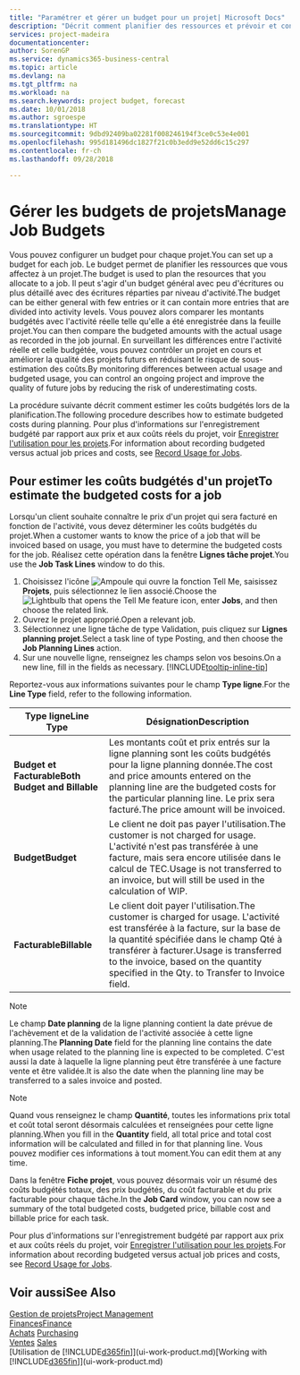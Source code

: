 ```yaml
---
title: "Paramétrer et gérer un budget pour un projet| Microsoft Docs"
description: "Décrit comment planifier des ressources et prévoir et contrôler les coûts d'un projet en définissant un budget pour chaque projet."
services: project-madeira
documentationcenter: 
author: SorenGP
ms.service: dynamics365-business-central
ms.topic: article
ms.devlang: na
ms.tgt_pltfrm: na
ms.workload: na
ms.search.keywords: project budget, forecast
ms.date: 10/01/2018
ms.author: sgroespe
ms.translationtype: HT
ms.sourcegitcommit: 9dbd92409ba02281f008246194f3ce0c53e4e001
ms.openlocfilehash: 995d181496dc1827f21c0b3edd9e52dd6c15c297
ms.contentlocale: fr-ch
ms.lasthandoff: 09/28/2018

---
```

# <a name="manage-job-budgets"></a><span data-ttu-id="86f4f-103">Gérer les budgets de projets</span><span class="sxs-lookup"><span data-stu-id="86f4f-103">Manage Job Budgets</span></span>
<span data-ttu-id="86f4f-104">Vous pouvez configurer un budget pour chaque projet.</span><span class="sxs-lookup"><span data-stu-id="86f4f-104">You can set up a budget for each job.</span></span> <span data-ttu-id="86f4f-105">Le budget permet de planifier les ressources que vous affectez à un projet.</span><span class="sxs-lookup"><span data-stu-id="86f4f-105">The budget is used to plan the resources that you allocate to a job.</span></span> <span data-ttu-id="86f4f-106">Il peut s'agir d'un budget général avec peu d'écritures ou plus détaillé avec des écritures réparties par niveau d'activité.</span><span class="sxs-lookup"><span data-stu-id="86f4f-106">The budget can be either general with few entries or it can contain more entries that are divided into activity levels.</span></span> <span data-ttu-id="86f4f-107">Vous pouvez alors comparer les montants budgétés avec l'activité réelle telle qu'elle a été enregistrée dans la feuille projet.</span><span class="sxs-lookup"><span data-stu-id="86f4f-107">You can then compare the budgeted amounts with the actual usage as recorded in the job journal.</span></span> <span data-ttu-id="86f4f-108">En surveillant les différences entre l'activité réelle et celle budgétée, vous pouvez contrôler un projet en cours et améliorer la qualité des projets futurs en réduisant le risque de sous-estimation des coûts.</span><span class="sxs-lookup"><span data-stu-id="86f4f-108">By monitoring differences between actual usage and budgeted usage, you can control an ongoing project and improve the quality of future jobs by reducing the risk of underestimating costs.</span></span>

<span data-ttu-id="86f4f-109">La procédure suivante décrit comment estimer les coûts budgétés lors de la planification.</span><span class="sxs-lookup"><span data-stu-id="86f4f-109">The following procedure describes how to estimate budgeted costs during planning.</span></span> <span data-ttu-id="86f4f-110">Pour plus d'informations sur l'enregistrement budgété par rapport aux prix et aux coûts réels du projet, voir [Enregistrer l'utilisation pour les projets](projects-how-record-job-usage.md).</span><span class="sxs-lookup"><span data-stu-id="86f4f-110">For information about recording budgeted versus actual job prices and costs, see [Record Usage for Jobs](projects-how-record-job-usage.md).</span></span>  

## <a name="JobBudgetCosts"></a> <span data-ttu-id="86f4f-111">Pour estimer les coûts budgétés d'un projet</span><span class="sxs-lookup"><span data-stu-id="86f4f-111">To estimate the budgeted costs for a job</span></span>
<span data-ttu-id="86f4f-112">Lorsqu'un client souhaite connaître le prix d'un projet qui sera facturé en fonction de l'activité, vous devez déterminer les coûts budgétés du projet.</span><span class="sxs-lookup"><span data-stu-id="86f4f-112">When a customer wants to know the price of a job that will be invoiced based on usage, you must have to determine the budgeted costs for the job.</span></span> <span data-ttu-id="86f4f-113">Réalisez cette opération dans la fenêtre **Lignes tâche projet**.</span><span class="sxs-lookup"><span data-stu-id="86f4f-113">You use the **Job Task Lines** window to do this.</span></span>

1. <span data-ttu-id="86f4f-114">Choisissez l'icône ![Ampoule qui ouvre la fonction Tell Me](media/ui-search/search_small.png "Dites-moi ce que vous voulez faire"), saisissez **Projets**, puis sélectionnez le lien associé.</span><span class="sxs-lookup"><span data-stu-id="86f4f-114">Choose the ![Lightbulb that opens the Tell Me feature](media/ui-search/search_small.png "Tell me what you want to do") icon, enter **Jobs**, and then choose the related link.</span></span>  
2. <span data-ttu-id="86f4f-115">Ouvrez le projet approprié.</span><span class="sxs-lookup"><span data-stu-id="86f4f-115">Open a relevant job.</span></span>
3. <span data-ttu-id="86f4f-116">Sélectionnez une ligne tâche de type Validation, puis cliquez sur **Lignes planning projet**.</span><span class="sxs-lookup"><span data-stu-id="86f4f-116">Select a task line of type Posting, and then choose the **Job Planning Lines** action.</span></span>
4. <span data-ttu-id="86f4f-117">Sur une nouvelle ligne, renseignez les champs selon vos besoins.</span><span class="sxs-lookup"><span data-stu-id="86f4f-117">On a new line, fill in the fields as necessary.</span></span> [!INCLUDE[tooltip-inline-tip](includes/tooltip-inline-tip_md.md)]   

<span data-ttu-id="86f4f-118">Reportez-vous aux informations suivantes pour le champ **Type ligne**.</span><span class="sxs-lookup"><span data-stu-id="86f4f-118">For the **Line Type** field, refer to the following information.</span></span>  

| <span data-ttu-id="86f4f-119">Type ligne</span><span class="sxs-lookup"><span data-stu-id="86f4f-119">Line Type</span></span> | <span data-ttu-id="86f4f-120">Désignation</span><span class="sxs-lookup"><span data-stu-id="86f4f-120">Description</span></span> |
| --- | --- |
| <span data-ttu-id="86f4f-121">**Budget et Facturable**</span><span class="sxs-lookup"><span data-stu-id="86f4f-121">**Both Budget and Billable**</span></span> |<span data-ttu-id="86f4f-122">Les montants coût et prix entrés sur la ligne planning sont les coûts budgétés pour la ligne planning donnée.</span><span class="sxs-lookup"><span data-stu-id="86f4f-122">The cost and price amounts entered on the planning line are the budgeted costs for the particular planning line.</span></span> <span data-ttu-id="86f4f-123">Le prix sera facturé.</span><span class="sxs-lookup"><span data-stu-id="86f4f-123">The price amount will be invoiced.</span></span> |
| <span data-ttu-id="86f4f-124">**Budget**</span><span class="sxs-lookup"><span data-stu-id="86f4f-124">**Budget**</span></span> |<span data-ttu-id="86f4f-125">Le client ne doit pas payer l'utilisation.</span><span class="sxs-lookup"><span data-stu-id="86f4f-125">The customer is not charged for usage.</span></span> <span data-ttu-id="86f4f-126">L'activité n'est pas transférée à une facture, mais sera encore utilisée dans le calcul de TEC.</span><span class="sxs-lookup"><span data-stu-id="86f4f-126">Usage is not transferred to an invoice, but will still be used in the calculation of WIP.</span></span> |
| <span data-ttu-id="86f4f-127">**Facturable**</span><span class="sxs-lookup"><span data-stu-id="86f4f-127">**Billable**</span></span> |<span data-ttu-id="86f4f-128">Le client doit payer l'utilisation.</span><span class="sxs-lookup"><span data-stu-id="86f4f-128">The customer is charged for usage.</span></span> <span data-ttu-id="86f4f-129">L'activité est transférée à la facture, sur la base de la quantité spécifiée dans le champ Qté à transférer à facturer.</span><span class="sxs-lookup"><span data-stu-id="86f4f-129">Usage is transferred to the invoice, based on the quantity specified in the Qty. to Transfer to Invoice field.</span></span> |

> [!NOTE]  
>   <span data-ttu-id="86f4f-130">Le champ **Date planning** de la ligne planning contient la date prévue de l'achèvement et de la validation de l'activité associée à cette ligne planning.</span><span class="sxs-lookup"><span data-stu-id="86f4f-130">The **Planning Date** field for the planning line contains the date when usage related to the planning line is expected to be completed.</span></span> <span data-ttu-id="86f4f-131">C'est aussi la date à laquelle la ligne planning peut être transférée à une facture vente et être validée.</span><span class="sxs-lookup"><span data-stu-id="86f4f-131">It is also the date when the planning line may be transferred to a sales invoice and posted.</span></span>  

> [!NOTE]  
>   <span data-ttu-id="86f4f-132">Quand vous renseignez le champ **Quantité**, toutes les informations prix total et coût total seront désormais calculées et renseignées pour cette ligne planning.</span><span class="sxs-lookup"><span data-stu-id="86f4f-132">When you fill in the **Quantity** field, all total price and total cost information will be calculated and filled in for that planning line.</span></span> <span data-ttu-id="86f4f-133">Vous pouvez modifier ces informations à tout moment.</span><span class="sxs-lookup"><span data-stu-id="86f4f-133">You can edit them at any time.</span></span>

<span data-ttu-id="86f4f-134">Dans la fenêtre **Fiche projet**, vous pouvez désormais voir un résumé des coûts budgétés totaux, des prix budgétés, du coût facturable et du prix facturable pour chaque tâche.</span><span class="sxs-lookup"><span data-stu-id="86f4f-134">In the **Job Card** window, you can now see a summary of the total budgeted costs, budgeted price, billable cost and billable price for each task.</span></span>

<span data-ttu-id="86f4f-135">Pour plus d'informations sur l'enregistrement budgété par rapport aux prix et aux coûts réels du projet, voir [Enregistrer l'utilisation pour les projets](projects-how-record-job-usage.md).</span><span class="sxs-lookup"><span data-stu-id="86f4f-135">For information about recording budgeted versus actual job prices and costs, see [Record Usage for Jobs](projects-how-record-job-usage.md).</span></span>

## <a name="see-also"></a><span data-ttu-id="86f4f-136">Voir aussi</span><span class="sxs-lookup"><span data-stu-id="86f4f-136">See Also</span></span>
[<span data-ttu-id="86f4f-137">Gestion de projets</span><span class="sxs-lookup"><span data-stu-id="86f4f-137">Project Management</span></span>](projects-manage-projects.md)  
[<span data-ttu-id="86f4f-138">Finances</span><span class="sxs-lookup"><span data-stu-id="86f4f-138">Finance</span></span>](finance.md)  
<span data-ttu-id="86f4f-139">[Achats](purchasing-manage-purchasing.md)       </span><span class="sxs-lookup"><span data-stu-id="86f4f-139">[Purchasing](purchasing-manage-purchasing.md)       </span></span>  
<span data-ttu-id="86f4f-140">[Ventes](sales-manage-sales.md)    </span><span class="sxs-lookup"><span data-stu-id="86f4f-140">[Sales](sales-manage-sales.md)    </span></span>  
<span data-ttu-id="86f4f-141">[Utilisation de [!INCLUDE[d365fin](includes/d365fin_md.md)]](ui-work-product.md)</span><span class="sxs-lookup"><span data-stu-id="86f4f-141">[Working with [!INCLUDE[d365fin](includes/d365fin_md.md)]](ui-work-product.md)</span></span>  

